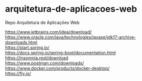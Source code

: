 # arquitetura-de-aplicacoes-web
Repo Arquitetura de Aplicações Web

https://www.jetbrains.com/idea/download/
<br>https://www.oracle.com/java/technologies/javase/jdk17-archive-downloads.html
<br>https://start.spring.io/
<br>https://docs.spring.io/spring-boot/documentation.html
<br>https://insomnia.rest/download
<br>https://www.postman.com/downloads/
<br>https://www.docker.com/products/docker-desktop/
<br>https://fly.io/
